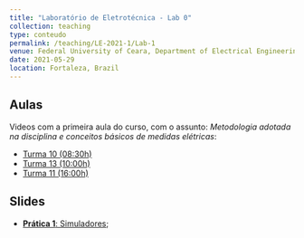 ```yaml
---
title: "Laboratório de Eletrotécnica - Lab 0"
collection: teaching
type: conteudo
permalink: /teaching/LE-2021-1/Lab-1
venue: Federal University of Ceara, Department of Electrical Engineering
date: 2021-05-29
location: Fortaleza, Brazil
---
```


## Aulas
Videos com a primeira aula do curso, com o assunto: *Metodologia adotada na disciplina e conceitos básicos de medidas elétricas*:
- [Turma 10 (08:30h)]()
- [Turma 13 (10:00h)]()
- [Turma 11 (16:00h)]()

## Slides
- [**Prática 1**: Simuladores](https://github.com/lucassm/lucassm.github.io/raw/master/files/LE-2021-1/Lab_Eletrotecnica_01.pdf);